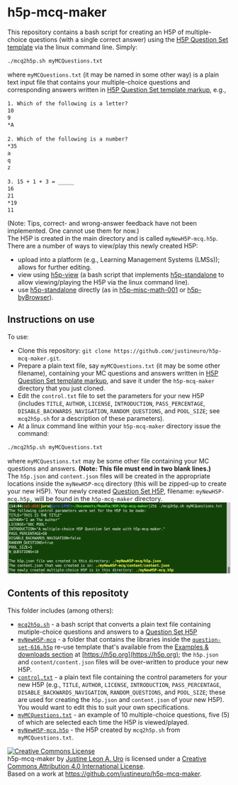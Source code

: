 # h5p-mcq-maker  

This repository contains a bash script for creating an H5P of multiple-choice questions (with a single correct answer) using the [H5P Question Set template](https://h5p.org/question-set) via the linux command line. Simply:  
```sh
./mcq2h5p.sh myMCQuestions.txt
```
where `myMCQuestions.txt` (it may be named in some other way) is a plain text input file that contains your multiple-choice questions and corresponding answers written in [H5P Question Set template markup](https://h5p.org/question-set), e.g.,  
```
1. Which of the following is a letter?
10
9
*A

2. Which of the following is a number?
*35
a
q
z

3. 15 + 1 + 3 = _____
16
21
*19
11

```
(Note: Tips, correct- and wrong-answer feedback have not been implemented.  One cannot use them for now.)  
The H5P is created in the main directory and is called `myNewH5P-mcq.h5p`.  There are a number of ways to view/play this newly created H5P:  

* upload into a platform (e.g., Learning Management Systems (LMSs)); allows for further editing.
* view using [h5p-view](https://github.com/justineuro/h5p-view) (a bash script that implements [h5p-standalone](https://github.com/tunapanda/h5p-standalone) to allow viewing/playing the H5P via the linux command line).
* use [h5p-standalone](https://github.com/tunapanda/h5p-standalone) directly (as in [h5p-misc-math-001](https://github.com/justineuro/h5p-misc-math-001) or [h5p-byBrowser](https://github.com/justineuro/h5p-view)).

## Instructions on use
To use:

* Clone this repository: `git clone https://github.com/justineuro/h5p-mcq-maker.git`.
* Prepare a plain text file, say `myMCQuestions.txt` (it may be some other filename), containing your MC questions and answers written in [H5P Question Set template markup](https://h5p.org/question-set), and save it under the `h5p-mcq-maker` directory that you just cloned.
* Edit the `control.txt` file to set the parameters for your new H5P (includes  `TITLE`, `AUTHOR`, `LICENSE`, `INTRODUCTION`, `PASS_PERCENTAGE`, `DISABLE_BACKWARDS_NAVIGATION`, `RANDOM_QUESTIONS`, and `POOL_SIZE`; see `mcq2h5p.sh` for a description of these parameters).
* At a linux command line within your `h5p-mcq-maker` directory issue the command:
```sh
./mcq2h5p.sh myMCQuestions.txt
```
where `myMCQuestions.txt` may be some other file containing your MC questions and answers.  **(Note: This file must end in two blank lines.)**  
The `h5p.json` and `content.json` files will be created in the appropriate locations inside the `myNewH5P-mcq` directory (this will be zipped-up to create your new H5P).  Your newly created [Question Set H5P](https://h5p.org/question-set), filename: `myNewH5P-mcq.h5p,` will be found in the `h5p-mcq-maker` directory.  
![](./h5p-mcq-maker-shot.png)
  
## Contents of this repositoty
This folder includes (among others):
  
* [`mcq2h5p.sh`](./mcq2h5p.sh) - a bash script that converts a plain text file containing mutiple-choice questions and answers to a [Question Set H5P](https://h5p.org/question-set)
* [`myNewH5P-mcq`](./dist) - a folder that contains the libraries inside the [`question-set-616.h5p`](https://h5p.org/question-set) re-use template that's available from the [Examples & downloads section](https://h5p.org/content-types-and-applications) at [https://h5p.org](https://h5p.org); the `h5p.json` and `content/content.json` files will be over-written to produce your new H5P.
* [`control.txt`](./control.txt) -  a plain text file containing the control parameters for your new H5P (e.g., `TITLE`, `AUTHOR`, `LICENSE`, `INTRODUCTION`, `PASS_PERCENTAGE`, `DISABLE_BACKWARDS_NAVIGATION`, `RANDOM_QUESTIONS`, and `POOL_SIZE`; these are used for creating the `h5p.json` and `content.json` of your new H5P).  You would want to edit this to suit your own specifications.
* [`myMCQuestions.txt`](./myMCQuestions.txt) - an example of 10 multiple-choice questions, five (5) of which are selected each time the H5P is viewed/played.
* [`myNewH5P-mcq.h5p`](./myNewH5P-mcq.h5p) - the H5P created by `mcq2h5p.sh` from `myMCQuestions.txt`.


<a rel="license" href="http://creativecommons.org/licenses/by/4.0/"><img alt="Creative Commons License" style="border-width:0" src="https://i.creativecommons.org/l/by/4.0/80x15.png" /></a><br /><span xmlns:dct="http://purl.org/dc/terms/" property="dct:title">h5p-mcq-maker</span> by <a xmlns:cc="http://creativecommons.org/ns#" href="https://github.com/justineuro/" property="cc:attributionName" rel="cc:attributionURL">Justine Leon A. Uro</a> is licensed under a <a rel="license" href="http://creativecommons.org/licenses/by/4.0/">Creative Commons Attribution 4.0 International License</a>.<br />Based on a work at <a xmlns:dct="http://purl.org/dc/terms/" href="https://github.com/justineuro/h5p-mcq-maker" rel="dct:source">https://github.com/justineuro/h5p-mcq-maker</a>.
